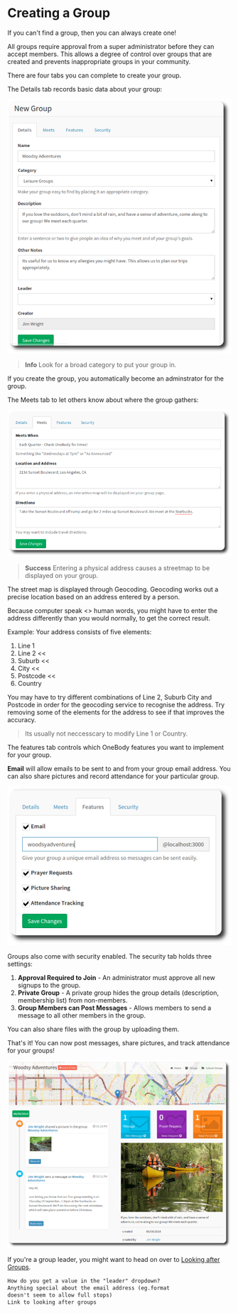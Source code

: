 # Creating a Group

If you can't find a group, then you can always create one!

All groups require approval from a super administrator before they can accept members. This allows a degree of control over groups that are created and prevents inappropriate groups in your community.

There are four tabs you can complete to create your group.

The Details tab records basic data about your group:

![Create a group](../img/groups/groups-3.png)


>**Info** Look for a broad category to put your group in.

If you create the group, you automatically become an adminstrator for the group.

The Meets tab to let others know about where the group gathers:

![Group-meeting-info](../img/groups/groups-4.png)


> **Success** Entering a physical address causes a streetmap to be displayed on your group.

The street map is displayed through Geocoding. Geocoding works out a precise location based on an address entered by a person.

Because computer speak <> human words, you might have to enter the address differently than you would normally, to get the correct result.

Example: Your address consists of five elements:
1. Line 1
2. Line 2  <<
3. Suburb  <<
4. City  <<
5. Postcode <<
5. Country

You may have to try different combinations of Line 2, Suburb City and Postcode in order for the geocoding service to recognise the address. Try removing some of the elements for the address to see if that improves the accuracy.

> Its usually not neccesscary to modify Line 1 or Country.

The features tab controls which OneBody features you want to implement for your group.

**Email** will allow emails to be sent to and from your group email address. You can also share pictures and record attendance for your particular group.

![Group-meeting-info](../img/groups/groups-5.png)

Groups also come with security enabled. The security tab holds three settings:

1. **Approval Required to Join** - An administrator must approve all new signups to the group.
2. **Private Group** - A private group hides the group details (description, membership list) from non-members.
3. **Group Members can Post Messages** - Allows members to send a message to all other members in the group.

You can also share files with the group by uploading them.


That's it! You can now post messages, share pictures, and track attendance for your groups!

![Completed group](../img/groups/groups-6.png)

If you're a group leader, you might want to head on over to [Looking after Groups](../administration/looking_after_groups.html).

    How do you get a value in the "leader" dropdown?
    Anything special about the email address (eg.format
    doesn't seem to allow full stops)
    Link to looking after groups
